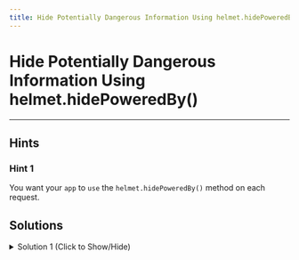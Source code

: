 ```yaml
---
title: Hide Potentially Dangerous Information Using helmet.hidePoweredBy()
---
```

# Hide Potentially Dangerous Information Using helmet.hidePoweredBy()


---
## Hints

### Hint 1

You want your `app` to `use` the `helmet.hidePoweredBy()` method on each request.

## Solutions

<details><summary>Solution 1 (Click to Show/Hide)</summary>

In the `myApp.js` file, add `app.use(helmet.hidePoweredBy());` under the second instructions.

**Note:** Be sure to submit the link to the **live demo** of your project.
</details>
